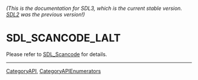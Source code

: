 ###### (This is the documentation for SDL3, which is the current stable version. [SDL2](https://wiki.libsdl.org/SDL2/) was the previous version!)
# SDL_SCANCODE_LALT

Please refer to [SDL_Scancode](SDL_Scancode) for details.

----
[CategoryAPI](CategoryAPI), [CategoryAPIEnumerators](CategoryAPIEnumerators)

